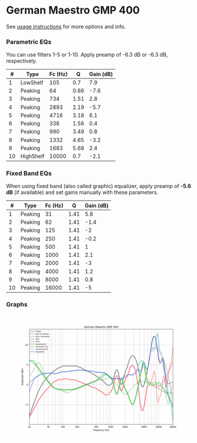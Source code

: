 # German Maestro GMP 400
See [usage instructions](https://github.com/jaakkopasanen/AutoEq#usage) for more options and info.

### Parametric EQs
You can use filters 1-5 or 1-10. Apply preamp of -6.3 dB or -6.3 dB, respectively.

|   # | Type      |   Fc (Hz) |    Q |   Gain (dB) |
|-----|-----------|-----------|------|-------------|
|   1 | LowShelf  |       105 | 0.7  |         7.9 |
|   2 | Peaking   |        64 | 0.66 |        -7.6 |
|   3 | Peaking   |       734 | 1.51 |         2.8 |
|   4 | Peaking   |      2893 | 2.19 |        -5.7 |
|   5 | Peaking   |      4716 | 3.18 |         6.1 |
|   6 | Peaking   |       336 | 1.56 |         0.4 |
|   7 | Peaking   |       990 | 3.49 |         0.8 |
|   8 | Peaking   |      1332 | 4.65 |        -3.2 |
|   9 | Peaking   |      1683 | 5.68 |         2.4 |
|  10 | HighShelf |     10000 | 0.7  |        -2.1 |

### Fixed Band EQs
When using fixed band (also called graphic) equalizer, apply preamp of **-5.6 dB** (if available) and set gains manually with these parameters.

|   # | Type    |   Fc (Hz) |    Q |   Gain (dB) |
|-----|---------|-----------|------|-------------|
|   1 | Peaking |        31 | 1.41 |         5.8 |
|   2 | Peaking |        62 | 1.41 |        -1.4 |
|   3 | Peaking |       125 | 1.41 |        -2   |
|   4 | Peaking |       250 | 1.41 |        -0.2 |
|   5 | Peaking |       500 | 1.41 |         1   |
|   6 | Peaking |      1000 | 1.41 |         2.1 |
|   7 | Peaking |      2000 | 1.41 |        -3   |
|   8 | Peaking |      4000 | 1.41 |         1.2 |
|   9 | Peaking |      8000 | 1.41 |         0.8 |
|  10 | Peaking |     16000 | 1.41 |        -5   |

### Graphs
![](./German%20Maestro%20GMP%20400.png)
